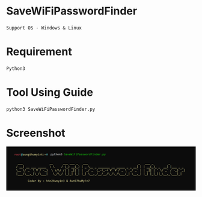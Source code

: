 # SaveWiFiPasswordFinder

    Support OS - Windows & Linux

# Requirement
  
    Python3
    
# Tool Using Guide

    python3 SaveWiFiPasswordFinder.py
    
# Screenshot

<img src="https://github.com/AungThuMyint/SaveWiFiPasswordFinder/blob/main/SaveWiFiPasswordFinder.jpg">
